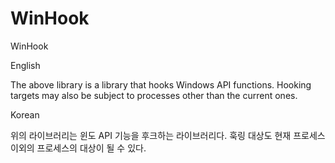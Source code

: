 # WinHook
WinHook


English

The above library is a library that hooks Windows API functions. Hooking targets may also be subject to processes other than the current ones.


Korean

위의 라이브러리는 윈도 API 기능을 후크하는 라이브러리다. 훅링 대상도 현재 프로세스 이외의 프로세스의 대상이 될 수 있다.
